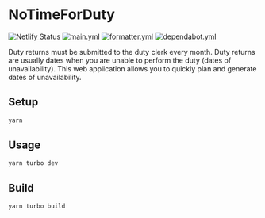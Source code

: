 # NoTimeForDuty

[![Netlify Status](https://api.netlify.com/api/v1/badges/110526e2-c573-48a1-89a0-36d9738289d5/deploy-status)](https://app.netlify.com/sites/notimeforduty/deploys)
[![main.yml](https://github.com/winstxnhdw/NoTimeForDuty/actions/workflows/main.yml/badge.svg)](https://github.com/winstxnhdw/NoTimeForDuty/actions/workflows/main.yml)
[![formatter.yml](https://github.com/winstxnhdw/NoTimeForDuty/actions/workflows/formatter.yml/badge.svg)](https://github.com/winstxnhdw/NoTimeForDuty/actions/workflows/formatter.yml)
[![dependabot.yml](https://github.com/winstxnhdw/NoTimeForDuty/actions/workflows/dependabot.yml/badge.svg)](https://github.com/winstxnhdw/NoTimeForDuty/actions/workflows/dependabot.yml)

Duty returns must be submitted to the duty clerk every month. Duty returns are usually dates when you are unable to perform the duty (dates of unavailability). This web application allows you to quickly plan and generate dates of unavailability.

## Setup

```bash
yarn
```

## Usage

```bash
yarn turbo dev
```

## Build

```bash
yarn turbo build
```
